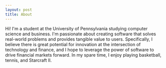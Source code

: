 ```yaml
---
layout: post
title: About
---
```


Hi! I'm a student at the University of Pennsylvania studying computer science and business. I'm passionate about creating software that solves real-world problems and provides tangible value to users. Specifically, I believe there is great potential for innovation at the intersection of technology and finance, and I hope to leverage the power of software to drive financial markets forward. In my spare time, I enjoy playing basketball, tennis, and Starcraft II.
